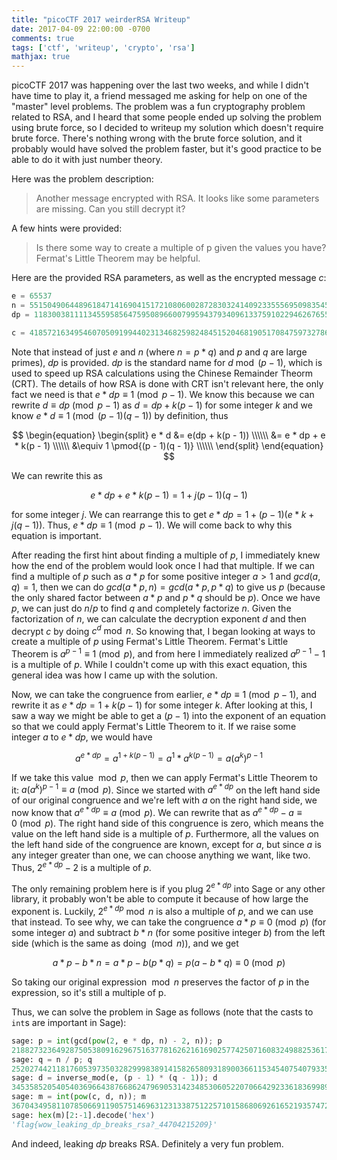 ```yaml
---
title: "picoCTF 2017 weirderRSA Writeup"
date: 2017-04-09 22:00:00 -0700
comments: true
tags: ['ctf', 'writeup', 'crypto', 'rsa']
mathjax: true
---
```

picoCTF 2017 was happening over the last two weeks, and while I didn't have time to play it, a friend messaged me asking for help on one of the "master" level problems. The problem was a fun cryptography problem related to RSA, and I heard that some people ended up solving the problem using brute force, so I decided to writeup my solution which doesn't require brute force. There's nothing wrong with the brute force solution, and it probably would have solved the problem faster, but it's good practice to be able to do it with just number theory.

<!-- more -->

Here was the problem description:
> Another message encrypted with RSA. It looks like some parameters are missing. Can you still decrypt it?


A few hints were provided:
> Is there some way to create a multiple of p given the values you have?
> Fermat's Little Theorem may be helpful.

Here are the provided RSA parameters, as well as the encrypted message $c$:
```python
e = 65537
n = 551504906448961847141690415172108060028728303241409233555695098354559944134593608349928135804830998592132110248539199471080424828431558863560289446722435352638365009233192053427739540819371609958014315243749107802424381558044339319969305152016580632977089138029197496120537936093909331580951370236220987003013
dp = 11830038111134559585647595089660079959437934096133759102294626765549623265660232459679672150751523484215314838435592395437758168739238085557609083462380613

c = 418572163495460705091994402313468259824845152046819051708475973278685439488218787721608798128772047429018094097494688211258770586158227367592079338748634678836934643602701977245535903228577069635940900201087759467891714571538138574420185845350371745237794514198783443249846917698316091319797744417823562800249
```

Note that instead of just $e$ and $n$ (where $n = p * q$) and $p$ and $q$ are large primes), $dp$ is provided. $dp$ is the standard name for $d \bmod (p - 1)$, which is used to speed up RSA calculations using the Chinese Remainder Theorm (CRT). The details of how RSA is done with CRT isn't relevant here, the only fact we need is that $e * dp \equiv 1 \pmod{p - 1}$. We know this because we can rewrite $d \equiv dp \pmod{p - 1}$ as $d = dp + k(p - 1)$ for some integer $k$ and we know $e * d \equiv 1 \pmod{(p - 1)(q - 1)}$ by definition, thus

$$
\begin{equation}
\begin{split}
e * d &= e(dp + k(p - 1)) \\\\\\
&= e * dp + e * k(p - 1) \\\\\\
&\equiv 1 \pmod{(p - 1)(q - 1)} \\\\\\
\end{split}
\end{equation}
$$

We can rewrite this as

$$e * dp + e * k(p - 1) = 1 + j(p - 1)(q - 1)$$

for some integer $j$. We can rearrange this to get $e * dp = 1 + (p - 1)(e * k + j(q - 1))$. Thus, $e * dp \equiv 1 \pmod{p - 1}$. We will come back to why this equation is important.

After reading the first hint about finding a multiple of $p$, I immediately knew how the end of the problem would look once I had that multiple. If we can find a multiple of $p$ such as $a * p$ for some positive integer $a > 1$ and $gcd(a, q) = 1$, then we can do $gcd(a * p, n) = gcd(a * p, p * q)$ to give us $p$ (because the only shared factor between $a * p$ and $p * q$ should be $p$). Once we have $p$, we can just do $n / p$ to find $q$ and completely factorize $n$. Given the factorization of $n$, we can calculate the decryption exponent $d$ and then decrypt $c$ by doing $c^d \bmod n$. So knowing that, I began looking at ways to create a multiple of $p$ using Fermat's Little Theorem. Fermat's Little Theorem is $a^{p - 1} \equiv 1 \pmod{p}$,  and from here I immediately realized $a^{p - 1} - 1$ is a multiple of $p$. While I couldn't come up with this exact equation, this general idea was how I came up with the solution.

Now, we can take the congruence from earlier, $e * dp \equiv 1 \pmod{p - 1}$, and rewrite it as $e * dp = 1 + k(p - 1)$ for some integer $k$. After looking at this, I saw a way we might be able to get a $(p - 1)$ into the exponent of an equation so that we could apply Fermat's Little Theorem to it. If we raise some integer $a$ to $e * dp$, we would have

$$a^{e * dp} = a^{1 + k(p - 1)} = a^1 * a^{k(p - 1)} = a(a^k)^{p - 1}$$

If we take this value $\bmod p$, then we can apply Fermat's Little Theorem to it: $a(a^k)^{p - 1} \equiv a \pmod{p}$. Since we started with $a^{e * dp}$ on the left hand side of our original congruence and we're left with $a$ on the right hand side,  we now know that $a^{e * dp} \equiv a \pmod{p}$. We can rewrite that as $a^{e * dp} - a \equiv 0 \pmod{p}$. The right hand side of this congruence is zero, which means the value on the left hand side is a multiple of $p$. Furthermore, all the values on the left hand side of the congruence are known, except for $a$, but since $a$ is any integer greater than one, we can choose anything we want, like two. Thus, $2^{e * dp} - 2$ is a multiple of $p$.

The only remaining problem here is if you plug $2^{e * dp}$ into Sage or any other library, it probably won't be able to compute it because of how large the exponent is. Luckily, $2^{e * dp} \bmod n$ is also a multiple of $p$, and we can use that instead. To see why, we can take the congruence $a * p \equiv 0 \pmod{p}$ (for some integer $a$) and subtract $b * n$ (for some positive integer $b$) from the left side (which is the same as doing $\pmod n$), and we get

$$a * p - b * n = a * p - b(p * q) = p(a - b * q) \equiv 0 \pmod p$$

So taking our original expression $\bmod n$ preserves the factor of $p$ in the expression, so it's still a multiple of p.

Thus, we can solve the problem in Sage as follows (note that the casts to `int`s are important in Sage):
```python
sage: p = int(gcd(pow(2, e * dp, n) - 2, n)); p
21882732364928750538091629675163778162621616902577425071608324988253617272412493782388559800841168348434069674472295196720416514385081750301694228136439127L
sage: q = n / p; q
25202744211817605397350328299983891415826580931890036611534540754079335081397262505214808536988764318124618606869256238502481259725033526700937302921554819
sage: d = inverse_mod(e, (p - 1) * (q - 1)); d
34535852054054036966438766862479690531423485306052207066429233618369989635295667617805286621954413815434184971237695876059539855286069206342240686777680920609564888947098210601853114202918429853613788197596527012265264741745540817155411813474104528185518260915438910819103674793733905258024133003488830258529
sage: m = int(pow(c, d, n)); m
3670434958110785066911905751469631231338751225710158680692616521935747246580686931770254296884504612059517L
sage: hex(m)[2:-1].decode('hex')
'flag{wow_leaking_dp_breaks_rsa?_44704215209}'
```

And indeed, leaking $dp$ breaks RSA. Definitely a very fun problem.
